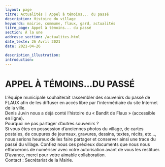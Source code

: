 ```yaml
---
layout: page
titre: Actualités | Appel à témoins... du passé
description: Histoire du village
keywords: mairie, commune, flaux, gard, actualités
titre_page: Appel à témoins... du passé
section: À la une
addresse_section: /actualites.html
date_texte: 26 Avril 2021
date: 2021-04-26

description_illustration: 
introduction: 
---
```


# APPEL À TÉMOINS...DU PASSÉ

L’équipe municipale souhaiterait rassembler des souvenirs du passé de FLAUX afin de les diffuser en accès libre par l’intermédiaire du site Internet de la ville.<br>
Denis Juvin nous a déjà conté l’histoire du « Bandit de Flaux » (accessible en ligne).<br>
Pourquoi ne pas partager d’autres souvenirs ?<br>
Si vous êtes en possession d’anciennes photos du village, de cartes postales, de coupures de journaux, gravures, dessins, textes, récits, etc..., nous serions heureux de les faire partager et conserver ainsi une trace du passé du village.
Confiez nous ces précieux documents que nous nous efforcerons de numériser avec votre autorisation avant de vous les restituer. D’avance, merci pour votre aimable collaboration.<br>
Contact : Secrétariat de la Mairie.
